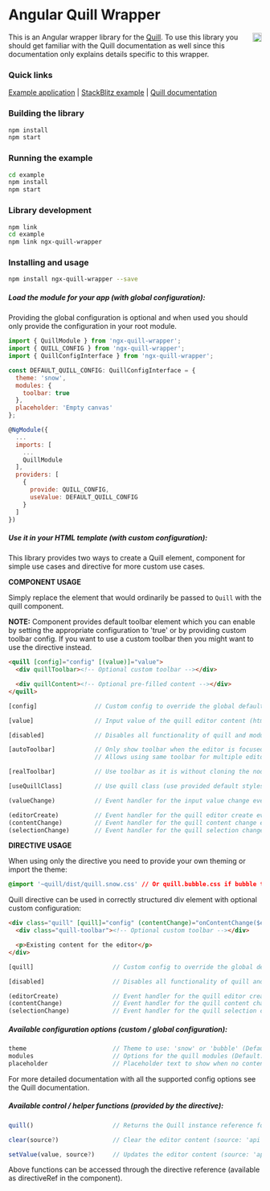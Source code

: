 # Angular Quill Wrapper

<a href="https://badge.fury.io/js/ngx-quill-wrapper"><img src="https://badge.fury.io/js/ngx-quill-wrapper.svg" align="right" alt="npm version" height="18"></a>

This is an Angular wrapper library for the [Quill](http://quilljs.com/). To use this library you should get familiar with the Quill documentation as well since this documentation only explains details specific to this wrapper.

### Quick links

[Example application](https://zefoy.github.io/ngx-quill-wrapper/)
 |
[StackBlitz example](https://stackblitz.com/github/zefoy/ngx-quill-wrapper/tree/master/example)
 |
[Quill documentation](http://quilljs.com/docs/configuration/)

### Building the library

```bash
npm install
npm start
```

### Running the example

```bash
cd example
npm install
npm start
```

### Library development


```bash
npm link
cd example
npm link ngx-quill-wrapper
```

### Installing and usage

```bash
npm install ngx-quill-wrapper --save
```

##### Load the module for your app (with global configuration):

Providing the global configuration is optional and when used you should only provide the configuration in your root module.

```javascript
import { QuillModule } from 'ngx-quill-wrapper';
import { QUILL_CONFIG } from 'ngx-quill-wrapper';
import { QuillConfigInterface } from 'ngx-quill-wrapper';

const DEFAULT_QUILL_CONFIG: QuillConfigInterface = {
  theme: 'snow',
  modules: {
    toolbar: true
  },
  placeholder: 'Empty canvas'
};

@NgModule({
  ...
  imports: [
    ...
    QuillModule
  ],
  providers: [
    {
      provide: QUILL_CONFIG,
      useValue: DEFAULT_QUILL_CONFIG
    }
  ]
})
```

##### Use it in your HTML template (with custom configuration):

This library provides two ways to create a Quill element, component for simple use cases and directive for more custom use cases.

**COMPONENT USAGE**

Simply replace the element that would ordinarily be passed to `Quill` with the quill component.

**NOTE:** Component provides default toolbar element which you can enable by setting the appropriate configuration to 'true' or by providing custom toolbar config. If you want to use a custom toolbar then you might want to use the directive instead.

```html
<quill [config]="config" [(value)]="value">
  <div quillToolbar><!-- Optional custom toolbar --></div>

  <div quillContent><!-- Optional pre-filled content --></div>
</quill>
```

```javascript
[config]                // Custom config to override the global defaults.

[value]                 // Input value of the quill editor content (html).

[disabled]              // Disables all functionality of quill and modules.

[autoToolbar]           // Only show toolbar when the editor is focused.
                        // Allows using same toolbar for multiple editors.

[realToolbar]           // Use toolbar as it is without cloning the node.

[useQuillClass]         // Use quill class (use provided default styles).

(valueChange)           // Event handler for the input value change event.

(editorCreate)          // Event handler for the quill editor create event.
(contentChange)         // Event handler for the quill content change event.
(selectionChange)       // Event handler for the quill selection change event.
```

**DIRECTIVE USAGE**

When using only the directive you need to provide your own theming or import the theme:

```css
@import '~quill/dist/quill.snow.css' // Or quill.bubble.css if bubble theme is used
```

Quill directive can be used in correctly structured div element with optional custom configuration:

```html
<div class="quill" [quill]="config" (contentChange)="onContentChange($event)">
  <div class="quill-toolbar"><!-- Optional custom toolbar --></div>

  <p>Existing content for the editor</p>
</div>
```

```javascript
[quill]                      // Custom config to override the global defaults.

[disabled]                   // Disables all functionality of quill and modules.

(editorCreate)               // Event handler for the quill editor create event.
(contentChange)              // Event handler for the quill content change event.
(selectionChange)            // Event handler for the quill selection change event.
```

##### Available configuration options (custom / global configuration):

```javascript
theme                        // Theme to use: 'snow' or 'bubble' (Default: 'snow').
modules                      // Options for the quill modules (Default: {toolbar: true}).
placeholder                  // Placeholder text to show when no content (Default: null).
```

For more detailed documentation with all the supported config options see the Quill documentation.

##### Available control / helper functions (provided by the directive):

```javascript
quill()                      // Returns the Quill instance reference for full API access.

clear(source?)               // Clear the editor content (source: 'api', 'user', 'silent').

setValue(value, source?)     // Updates the editor content (source: 'api', 'user', 'silent').
```

Above functions can be accessed through the directive reference (available as directiveRef in the component).
